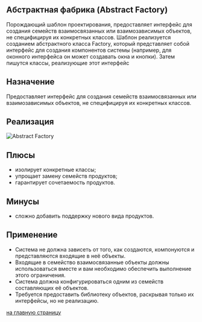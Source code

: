 Абстрактная фабрика (Abstract Factory)
-------------------------
 Порождающий шаблон проектирования, предоставляет интерфейс для создания семейств взаимосвязанных 
 или взаимозависимых объектов, не специфицируя их конкретных классов. 
 Шаблон реализуется созданием абстрактного класса Factory, который представляет собой интерфейс 
 для создания компонентов системы (например, для оконного интерфейса он может создавать окна и кнопки). 
 Затем пишутся классы, реализующие этот интерфейс
  
Назначение
-------------------------
 Предоставляет интерфейс для создания семейств взаимосвязанных или взаимозависимых объектов, 
 не специфицируя их конкретных классов.

Реализация
-------------------------

![Abstract Factory](https://upload.wikimedia.org/wikipedia/commons/thumb/9/9d/Abstract_factory_UML.svg/1920px-Abstract_factory_UML.svg.png)

Плюсы
-------------------------
 - изолирует конкретные классы;
 - упрощает замену семейств продуктов;
 - гарантирует сочетаемость продуктов.
 
Минусы
-------------------------
 - сложно добавить поддержку нового вида продуктов.

Применение
-------------------------
 - Система не должна зависеть от того, как создаются, компонуются и представляются входящие в неё объекты.
 - Входящие в семейство взаимосвязанные объекты должны использоваться вместе и вам необходимо обеспечить выполнение этого ограничения.
 - Система должна конфигурироваться одним из семейств составляющих её объектов.
 - Требуется предоставить библиотеку объектов, раскрывая только их интерфейсы, но не реализацию.
 
 [на главную страницу](https://github.com/EvgeniyShipov/patterns)